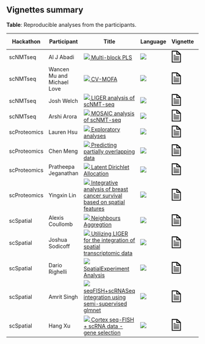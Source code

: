 <a name="vignette-table"></a>

## Vignettes summary 

**Table**: Reproducible analyses from the participants.

|Hackathon|Participant|Title|Language|Vignette|Additional info|
|--------|--------------|-----------|-------|-------|-------|
|scNMTseq|Al J Abadi|[![](images/logo-github.png) Multi-block PLS](https://github.com/aljabadi/BIRSBIO2020.scNMTseq.PLS)|![](images/logo-R.png)|[![](images/icon-vignette.png)](https://aljabadi.github.io/BIRSBIO2020.scNMTseq.PLS/articles/)|[![](images/logo-docker.png)](https://hub.docker.com/repository/docker/aljabadi/birs_bio_2020-scnmtseq-pls)| |
|scNMTseq|Wancen Mu and Michael Love|[![](images/logo-github.png) CV-MOFA](https://github.com/mikelove/BIRSBIO2020.Benchmarking.CVmofa)|![](images/logo-R.png)|[![](images/icon-vignette.png)](https://mikelove.github.io/BIRSBIO2020.Benchmarking.CVmofa/articles/)|[![](images/logo-docker.png)](https://hub.docker.com/repository/docker/aljabadi/birs_bio_2020-benchmarking-cv_mofa)| |
|scNMTseq|Josh Welch|[![](images/logo-github.png) LIGER analysis of scNMT-seq](https://github.com/jw156605/BIRSBIO2020.scNMTseq.LIGER)|![](images/logo-R.png)|[![](images/icon-vignette.png)](https://jw156605.github.io/BIRSBIO2020.scNMTseq.LIGER/articles/)|[![](images/logo-docker.png)](https://hub.docker.com/r/joshuawd/birsbio2020_scnmtseq_liger)| |
|scNMTseq|Arshi Arora|[![](images/logo-github.png) MOSAIC analysis of scNMT-seq](https://github.com/arorarshi/BIRSBIO2020.scNMTseq.MOSAIC)|![](images/logo-R.png)|[![](images/icon-vignette.png)](https://arorarshi.github.io/BIRSBIO2020.scNMTseq.MOSAIC/articles/)|[![](images/logo-docker.png)](https://hub.docker.com/repository/docker/arorarshi/birs_bio_2020-scnmtseq-mosaic)| |
|scProteomics|Lauren Hsu|[![](images/logo-github.png) Exploratory analyses](https://github.com/laurenhsu1/BIRSBIO2020.scProteomics.exploratory)|![](images/logo-R.png)|[![](images/icon-vignette.png)](https://laurenhsu1.github.io/BIRSBIO2020.scProteomics.exploratory/articles/)|[![](images/logo-docker.png)](https://hub.docker.com/repository/docker/laurenhsu/birsbio2020_scproteomics_exploratory) | |
|scProteomics|Chen Meng|[![](images/logo-github.png) Predicting partially overlapping data](https://github.com/mengchen18/BIRSBIO2020.scProteomics.predictPartialOverlappingData)|![](images/logo-R.png)|[![](images/icon-vignette.png)](https://mengchen18.github.io/BIRSBIO2020.scProteomics.predictPartialOverlappingData/articles/)| | |
|scProteomics|Pratheepa  Jeganathan|[![](images/logo-github.png) Latent Dirichlet Allocation](https://github.com/PratheepaJ/BIRSBIO2020scProteomicsLDA)|![](images/logo-R.png)|[![](images/icon-vignette.png)](https://pratheepaj.github.io/BIRSBIO2020scProteomicsLDA/articles/)|| |
|scProteomics|Yingxin Lin|[![](images/logo-github.png) Integrative analysis of breast cancer survival based on spatial features](https://github.com/YingxinLin/BIRSBIO2020.scProteomics.survival)|![](images/logo-R.png)|[![](images/icon-vignette.png)](https://yingxinlin.github.io/BIRSBIO2020.scProteomics.survival/articles/)|[![](images/logo-docker.png)](https://hub.docker.com/repository/docker/yingxinlin/scproteomics) | |
|scSpatial|Alexis Coullomb|[![](images/logo-github.png) Neighbours Aggregtion](https://github.com/AlexCoul/BIRSBIO2020.seqFISH.neighbors_aggregation)|![](images/logo-python.png)|[![](images/icon-vignette.png)](https://alexcoul.github.io/BIRSBIO2020.seqFISH.neighbors_aggregation/spatial%20analysis/transcriptomics/2020/07/15/BIRS_Biointegration-seqFISH_challenge-neighbors_aggregation.html)|
|scSpatial|Joshua Sodicoff|[![](images/logo-github.png) Utilizing LIGER for the integration of spatial transcriptomic data](https://github.com/jsodicoff/BIRSBIO2020.seqFISH.LIGERintegration)|![](images/logo-R.png)|[![](images/icon-vignette.png)](https://jsodicoff.github.io/BIRSBIO2020.seqFISH.LIGERintegration/articles/)|[![](images/logo-docker.png)](https://hub.docker.com/r/sodicoff/birsbio2020.seqfish.liger_int)|
|scSpatial|Dario Righelli|[![](images/logo-github.png) SpatialExperiment Analysis](https://github.com/drighelli/BIRSBIO2020.seqFISH.SpatialAnalysis)|![](images/logo-R.png)|[![](images/icon-vignette.png)](https://drighelli.github.io/BIRSBIO2020.seqFISH.SpatialAnalysis/articles/)|[![](images/logo-docker.png)](https://hub.docker.com/r/drighelli/birsbio2020_seqfish_spatialanalysis)|
|scSpatial|Amrit Singh|[![](images/logo-github.png) seqFISH+scRNASeq integration using semi-supervised glmnet](https://github.com/singha53/BIRSBIO2020.seqFISH.SSEnet)|![](images/logo-R.png)|[![](images/icon-vignette.png)](https://singha53.github.io/BIRSBIO2020.seqFISH.SSEnet/articles/)|[![](images/logo-docker.png)](https://hub.docker.com/repository/docker/singha53/birsbio2020_seqfish_ssenet)|
|scSpatial|Hang Xu|[![](images/logo-github.png) Cortex seq-FISH + scRNA data - gene selection](https://github.com/gooday23/BIRSBIO2020.seqFISHChallenge.geneSeletction)|![](images/logo-python.png)|[![](images/icon-vignette.png)](https://gooday23.github.io/BIRSBIO2020.seqFISHChallenge.geneSeletction/seqfish/scrna/2020/07/20/BIRS_Biointegration-seqFish_challenge-geneselection.html)|
